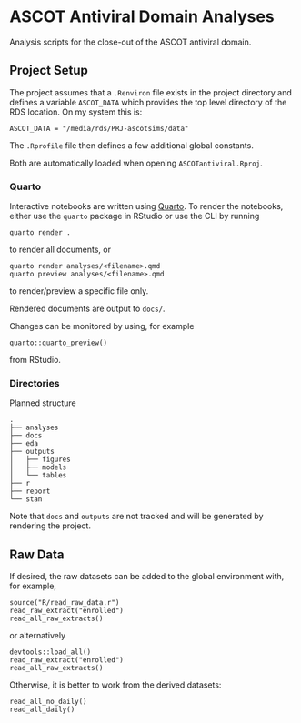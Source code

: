 # ASCOT Antiviral Domain Analyses

Analysis scripts for the close-out of the ASCOT antiviral domain.

## Project Setup

The project assumes that a `.Renviron` file exists in the project directory and defines a variable `ASCOT_DATA` which provides the top level directory of the RDS location. On my system this is:

```{r}
ASCOT_DATA = "/media/rds/PRJ-ascotsims/data"
```

The `.Rprofile` file then defines a few additional global constants.

Both are automatically loaded when opening `ASCOTantiviral.Rproj`.

### Quarto

Interactive notebooks are written using [Quarto](https://quarto.org/docs/get-started/).
To render the notebooks, either use the `quarto` package in RStudio or use the CLI by running

```
quarto render .
```

to render all documents, or

```
quarto render analyses/<filename>.qmd
quarto preview analyses/<filename>.qmd
```

to render/preview a specific file only.

Rendered documents are output to `docs/`.

Changes can be monitored by using, for example

```{r}
quarto::quarto_preview()
```

from RStudio.


### Directories

Planned structure

```
.
├── analyses
├── docs
├── eda
├── outputs
│   ├── figures
│   ├── models
│   └── tables
├── r
├── report
└── stan
```

Note that `docs` and `outputs` are not tracked and will be generated by rendering the project.

## Raw Data

If desired, the raw datasets can be added to the global environment with, for example,

```{r}
source("R/read_raw_data.r")
read_raw_extract("enrolled")
read_all_raw_extracts()
```

or alternatively

```{r}
devtools::load_all()
read_raw_extract("enrolled")
read_all_raw_extracts()
```

Otherwise, it is better to work from the derived datasets:

```{r}
read_all_no_daily()
read_all_daily()
```
